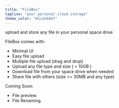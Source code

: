 ```yaml
---
title: "FileBox"
tagline: "your personal cloud storage"
theme_color: "#1c42684f"
---
```


upload and store any file in your personal space drive

FileBox comes with:

- Minimal UI
- Easy file upload
- Multiple file upload (drag and drop)
- Upload any file type and size ( < 10GB )
- Download file from your space drive when needed
- Share file with others (size <= 30MB and any type)

Coming Soon:
- File preview.
- File Renaming.